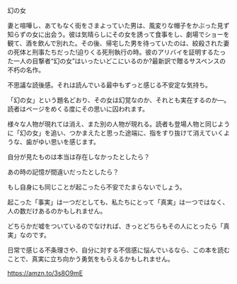 幻の女

妻と喧嘩し、あてもなく街をさまよっていた男は、風変りな帽子をかぶった見ず知らずの女に出会う。彼は気晴らしにその女を誘って食事をし、劇場でショーを観て、酒を飲んで別れた。その後、帰宅した男を待っていたのは、絞殺された妻の死体と刑事たちだった!迫りくる死刑執行の時。彼のアリバイを証明するたった一人の目撃者“幻の女”はいったいどこにいるのか?最新訳で贈るサスペンスの不朽の名作。

不思議な読後感。それは読んでいる最中もずっと感じる不安定な気持ち。

「幻の女」という題名どおり、その女は幻覚なのか、それとも実在するのか―。読者はページをめくる度にその思いに囚われます。

様々な人物が現れては消え、また別の人物が現れる。読者も登場人物と同じように「幻の女」を追い、つかまえたと思った途端に、指をすり抜けて消えていくような、歯がゆい思いを感じます。

自分が見たものは本当は存在しなかったとしたら？

あの時の記憶が間違いだったとしたら？

もし自身にも同じことが起こったら不安でたまらないでしょう。

起こった「事実」は一つだとしても、私たちにとって「真実」は一つではなく、人の数だけあるのかもしれません。

どちらかだ嘘をついているのでなければ、きっとどちらもその人にとったら「真実」なのです。

日常で感じる不条理さや、自分に対する不信感に悩んでいるなら、この本を読むことで、真実に立ち向かう勇気をもらえるかもしれません。

<https://amzn.to/3s8O9mE>